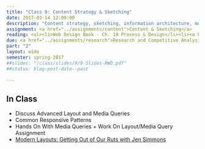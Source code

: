 ```yaml
---
title: "Class 9: Content Strategy & Sketching"
date: 2017-03-14 12:00:00
description: "Content strategy, sketching, information architecture, mobile-first design, work on content and sketching in class"
assignment: <a href="../assignments/content">Content & Sketching</a>
reading: <ul><li>Web Design Book - Ch. 18 Process & Design</li><li><a href="http://alistapart.com/blog/post/content-first-design">Content-First Design by Steph Hay</a></li><li><a href="http://www.markboulton.co.uk/journal/structure-first-content-always">Structure First. Content Always. by Mark Boulton</a></li><li><a href="http://alistapart.com/article/sketching-the-visual-thinking-power-tool">Sketching - the Visual Thinking Power Tool by Mike Rohde</a></li><li><a href="http://www.lukew.com/ff/entry.asp?933">Mobile First - Luke Wroblewski</a></li></ul>
due: <a href="../assignments/research">Research and Competitive Analysis</a>
part: "2"
layout: wide
semester: spring-2017
##slides: "/class/slides/9/9-Slides-RWD.pdf"
##status: blog-post-date--past

---
```


## In Class

* Discuss Advanced Layout and Media Queries
* Common Responsive Patterns
* Hands On With Media Queries + Work On Layout/Media Query Assignment
* [Modern Layouts: Getting Out of Our Ruts with Jen Simmons](https://www.youtube.com/watch?v=ZNpn7FBp_9U&feature=youtu.be)
